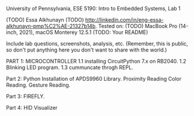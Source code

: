 University of Pennsylvania, ESE 5190: Intro to Embedded Systems, Lab 1

(TODO) Essa Alkhunayn
    (TODO) http://linkedin.com/in/eng-essa-alkhunayn-pmp%C2%AE-21327b14b.
Tested on: (TODO) MacBook Pro (14-inch, 2021), macOS Monterey 12.5.1
(TODO: Your README)

Include lab questions, screenshots, analysis, etc. (Remember, this is public, so don't put anything here you don't want to share with the world.)


PART 1: MICROCONTROLLER 
1.1 installing CircuitPython 7.x on RB2040.
1.2 Blinking LED program.
1.3 cummuncate throgh REPL.

Part 2:
Python Installation of APDS9960 Library.
Proximity Reading
Color Reading.
Gesture Reading.

Part 3:
FIREFLY.


Part 4:
HID Visualizer

